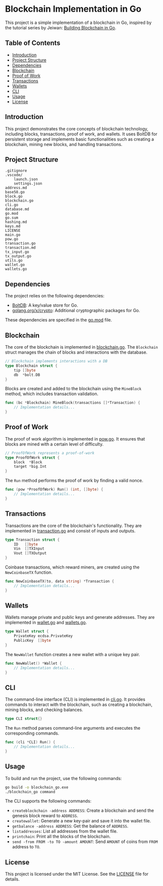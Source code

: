 # Blockchain Implementation in Go

This project is a simple implementation of a blockchain in Go, inspired by the tutorial series by Jeiwan: [Building Blockchain in Go](https://jeiwan.net/posts/building-blockchain-in-go-part-1/).

## Table of Contents

- [Introduction](#introduction)
- [Project Structure](#project-structure)
- [Dependencies](#dependencies)
- [Blockchain](#blockchain)
- [Proof of Work](#proof-of-work)
- [Transactions](#transactions)
- [Wallets](#wallets)
- [CLI](#cli)
- [Usage](#usage)
- [License](#license)

## Introduction

This project demonstrates the core concepts of blockchain technology, including blocks, transactions, proof of work, and wallets. It uses BoltDB for persistent storage and implements basic functionalities such as creating a blockchain, mining new blocks, and handling transactions.

## Project Structure

```
.gitignore
.vscode/
    launch.json
    settings.json
address.md
base58.go
block.go
blockchain.go
cli.go
database.md
go.mod
go.sum
hashing.md
keys.md
LICENSE
main.go
pow.go
transaction.go
transaction.md
tx_input.go
tx_output.go
utils.go
wallet.go
wallets.go
```

## Dependencies

The project relies on the following dependencies:

- [BoltDB](https://github.com/boltdb/bolt): A key/value store for Go.
- [golang.org/x/crypto](https://pkg.go.dev/golang.org/x/crypto): Additional cryptographic packages for Go.

These dependencies are specified in the [go.mod](go.mod) file.

## Blockchain

The core of the blockchain is implemented in [blockchain.go](blockchain.go). The `Blockchain` struct manages the chain of blocks and interactions with the database.

```go
// Blockchain implements interactions with a DB
type Blockchain struct {
    tip []byte
    db  *bolt.DB
}
```

Blocks are created and added to the blockchain using the `MineBlock` method, which includes transaction validation.

```go
func (bc *Blockchain) MineBlock(transactions []*Transaction) {
    // Implementation details...
}
```

## Proof of Work

The proof of work algorithm is implemented in [pow.go](pow.go). It ensures that blocks are mined with a certain level of difficulty.

```go
// ProofOfWork represents a proof-of-work
type ProofOfWork struct {
    block  *Block
    target *big.Int
}
```

The `Run` method performs the proof of work by finding a valid nonce.

```go
func (pow *ProofOfWork) Run() (int, []byte) {
    // Implementation details...
}
```

## Transactions

Transactions are the core of the blockchain's functionality. They are implemented in [transaction.go](transaction.go) and consist of inputs and outputs.

```go
type Transaction struct {
    ID   []byte
    Vin  []TXInput
    Vout []TXOutput
}
```

Coinbase transactions, which reward miners, are created using the `NewCoinbaseTX` function.

```go
func NewCoinbaseTX(to, data string) *Transaction {
    // Implementation details...
}
```

## Wallets

Wallets manage private and public keys and generate addresses. They are implemented in [wallet.go](wallet.go) and [wallets.go](wallets.go).

```go
type Wallet struct {
    PrivateKey ecdsa.PrivateKey
    PublicKey  []byte
}
```

The `NewWallet` function creates a new wallet with a unique key pair.

```go
func NewWallet() *Wallet {
    // Implementation details...
}
```

## CLI

The command-line interface (CLI) is implemented in [cli.go](cli.go). It provides commands to interact with the blockchain, such as creating a blockchain, mining blocks, and checking balances.

```go
type CLI struct{}
```

The `Run` method parses command-line arguments and executes the corresponding commands.

```go
func (cli *CLI) Run() {
    // Implementation details...
}
```

## Usage

To build and run the project, use the following commands:

```sh
go build -o blockchain_go.exe
./blockchain_go command
```

The CLI supports the following commands:

- `createblockchain -address ADDRESS`: Create a blockchain and send the genesis block reward to `ADDRESS`.
- `createwallet`: Generate a new key-pair and save it into the wallet file.
- `getbalance -address ADDRESS`: Get the balance of `ADDRESS`.
- `listaddresses`: List all addresses from the wallet file.
- `printchain`: Print all the blocks of the blockchain.
- `send -from FROM -to TO -amount AMOUNT`: Send `AMOUNT` of coins from `FROM` address to `TO`.

## License

This project is licensed under the MIT License. See the [LICENSE](LICENSE) file for details.
